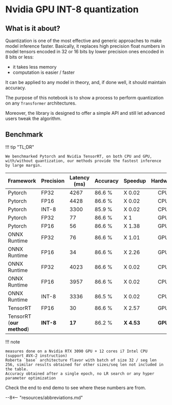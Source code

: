 # Nvidia GPU INT-8 quantization

## What is it about?

Quantization is one of the most effective and generic approaches to make model inference faster.
Basically, it replaces high precision float numbers in model tensors encoded in 32 or 16 bits by lower precision ones encoded in 8 bits or less:

* it takes less memory
* computation is easier / faster

It can be applied to any model in theory, and, if done well, it should maintain accuracy.

The purpose of this notebook is to show a process to perform quantization on any `Transformer` architectures.

Moreover, the library is designed to offer a simple API and still let advanced users tweak the algorithm.

## Benchmark

!!! tip "TL;DR"

    We benchmarked Pytorch and Nvidia TensorRT, on both CPU and GPU, with/without quantization, our methods provide the fastest inference by large margin.

| Framework                 | Precision | Latency (ms) | Accuracy | Speedup    | Hardware |
|:--------------------------|-----------|--------------|----------|:-----------|:--------:|
| Pytorch                   | FP32      | 4267         | 86.6 %   | X 0.02     |   CPU    |
| Pytorch                   | FP16      | 4428         | 86.6 %   | X 0.02     |   CPU    |
| Pytorch                   | INT-8     | 3300         | 85.9 %   | X 0.02     |   CPU    |
| Pytorch                   | FP32      | 77           | 86.6 %   | X 1        |   GPU    |
| Pytorch                   | FP16      | 56           | 86.6 %   | X 1.38     |   GPU    |
| ONNX Runtime              | FP32      | 76           | 86.6 %   | X 1.01     |   GPU    |
| ONNX Runtime              | FP16      | 34           | 86.6 %   | X 2.26     |   GPU    |
| ONNX Runtime              | FP32      | 4023         | 86.6 %   | X 0.02     |   CPU    |
| ONNX Runtime              | FP16      | 3957         | 86.6 %   | X 0.02     |   CPU    |
| ONNX Runtime              | INT-8     | 3336         | 86.5 %   | X 0.02     |   CPU    |
| TensorRT                  | FP16      | 30           | 86.6 %   | X 2.57     |   GPU    |
| TensorRT (**our method**) | **INT-8** | **17**       | 86.2 %   | **X 4.53** | **GPU**  |


!!! note

    measures done on a Nvidia RTX 3090 GPU + 12 cores i7 Intel CPU (support AVX-2 instruction)
    Roberta `base` architecture flavor with batch of size 32 / seq len 256, similar results obtained for other sizes/seq len not included in the table.
    Accuracy obtained after a single epoch, no LR search or any hyper parameter optimization

Check the end to end demo to see where these numbers are from.

--8<-- "resources/abbreviations.md"